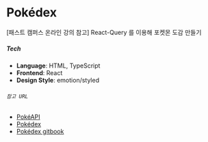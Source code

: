 # Pokédex
[패스트 캠퍼스 온라인 강의 참고]
React-Query 를 이용해 포켓몬 도감 만들기

##### Tech
- **Language**: HTML, TypeScript
- **Frontend**: React
- **Design Style**: emotion/styled

###### `참고 URL`
- [PokéAPI](https://pokeapi.co/docs/v2)
- [Pokédex](https://www.pokemon.com/us/pokedex)
- [Pokédex gitbook](https://shindongri89.gitbook.io/pokedex/)